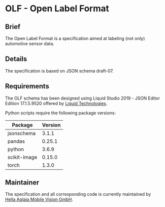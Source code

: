 # OLF - Open Label Format
## Brief
The Open Label Format is a specification aimed at labeling (not only) automotive sensor data.

## Details
The specification is based on JSON schema draft-07.

## Requirements
The OLF schema has been designed using Liquid Studio 2019 - JSON Editor Edition 17.1.5.9520 offered by [Liquid Technologies](https://www.liquid-technologies.com).

Python scripts require the following package versions:

|Package|Version|
|--|--|
|jsonschema|3.1.1|
|pandas|0.25.1|
|python|3.6.9|
|scikit-image|0.15.0|
|torch|1.3.0|

## Maintainer
The specification and all corresponding code is currently maintained by [Hella Aglaia Mobile Vision GmbH](https://www.aglaia-gmbh.de).
